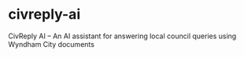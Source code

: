 # civreply-ai
CivReply AI – An AI assistant for answering local council queries using Wyndham City documents
